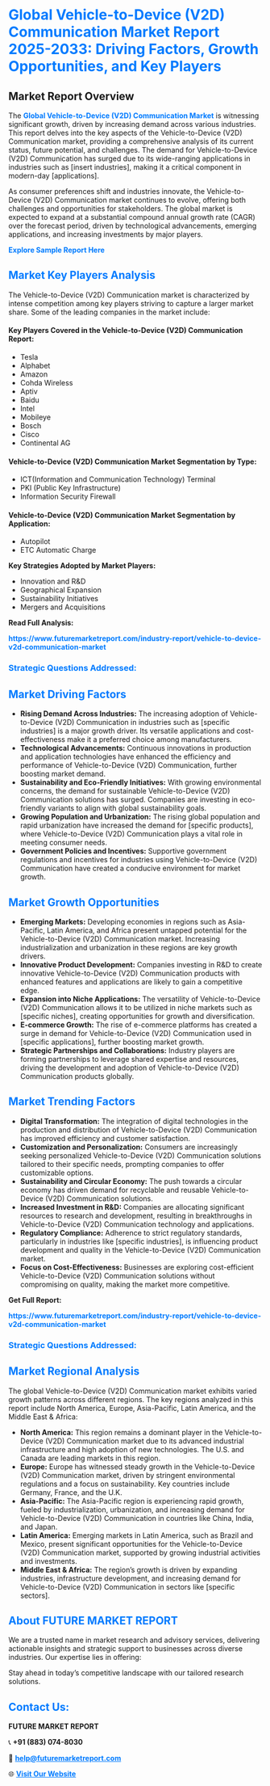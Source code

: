 <h1 style="color: #007BFF;">Global Vehicle-to-Device (V2D) Communication Market Report 2025-2033: Driving Factors, Growth Opportunities, and Key Players</h1>

<section id="overview">
<h2>Market Report Overview</h2>
<p>The <a href="https://www.futuremarketreport.com/industry-report/vehicle-to-device-v2d-communication-market" style="color: #007BFF; text-decoration: none;"><strong>Global Vehicle-to-Device (V2D) Communication Market</strong></a> is witnessing significant growth, driven by increasing demand across various industries. This report delves into the key aspects of the Vehicle-to-Device (V2D) Communication market, providing a comprehensive analysis of its current status, future potential, and challenges. The demand for Vehicle-to-Device (V2D) Communication has surged due to its wide-ranging applications in industries such as [insert industries], making it a critical component in modern-day [applications].</p>
<p>As consumer preferences shift and industries innovate, the Vehicle-to-Device (V2D) Communication market continues to evolve, offering both challenges and opportunities for stakeholders. The global market is expected to expand at a substantial compound annual growth rate (CAGR) over the forecast period, driven by technological advancements, emerging applications, and increasing investments by major players.</p>
</section>

<section id="overview">
<p><a href="https://www.futuremarketreport.com/request-sample/reportId=50263" style="color: #007BFF; text-decoration: none;"><strong>Explore Sample Report Here</strong></a></p>
</section>

<section id="key-players">
<h2 style="color: #007BFF;">Market Key Players Analysis</h2>
<p>The Vehicle-to-Device (V2D) Communication market is characterized by intense competition among key players striving to capture a larger market share. Some of the leading companies in the market include:</p>
<h4>Key Players Covered in the Vehicle-to-Device (V2D) Communication Report:</h4>
<ul><li>Tesla</li><li>Alphabet</li><li>Amazon</li><li>Cohda Wireless</li><li>Aptiv</li><li>Baidu</li><li>Intel</li><li>Mobileye</li><li>Bosch</li><li>Cisco</li><li>Continental AG</li></ul>
<h4>Vehicle-to-Device (V2D) Communication Market Segmentation by Type:</h4>
<ul><li>ICT(Information and Communication Technology) Terminal</li><li>PKI (Public Key Infrastructure)</li><li>Information Security Firewall</li></ul>

<h4>Vehicle-to-Device (V2D) Communication Market Segmentation by Application:</h4>
<ul><li>Autopilot</li><li>ETC Automatic Charge</li></ul>
<p><strong>Key Strategies Adopted by Market Players:</strong></p>
<ul>
<li>Innovation and R&D</li>
<li>Geographical Expansion</li>
<li>Sustainability Initiatives</li>
<li>Mergers and Acquisitions</li>
</ul>
</section>

<section>
<p><strong>Read Full Analysis: </strong></p><a href="https://www.futuremarketreport.com/industry-report/vehicle-to-device-v2d-communication-market" style="color: #007BFF; text-decoration: none;"><strong>https://www.futuremarketreport.com/industry-report/vehicle-to-device-v2d-communication-market</strong></a>
<h3 style="color: #007BFF;">Strategic Questions Addressed:</h3>
</section>

<section id="driving-factors">
<h2 style="color: #007BFF;">Market Driving Factors</h2>
<ul>
<li><strong>Rising Demand Across Industries:</strong> The increasing adoption of Vehicle-to-Device (V2D) Communication in industries such as [specific industries] is a major growth driver. Its versatile applications and cost-effectiveness make it a preferred choice among manufacturers.</li>
<li><strong>Technological Advancements:</strong> Continuous innovations in production and application technologies have enhanced the efficiency and performance of Vehicle-to-Device (V2D) Communication, further boosting market demand.</li>
<li><strong>Sustainability and Eco-Friendly Initiatives:</strong> With growing environmental concerns, the demand for sustainable Vehicle-to-Device (V2D) Communication solutions has surged. Companies are investing in eco-friendly variants to align with global sustainability goals.</li>
<li><strong>Growing Population and Urbanization:</strong> The rising global population and rapid urbanization have increased the demand for [specific products], where Vehicle-to-Device (V2D) Communication plays a vital role in meeting consumer needs.</li>
<li><strong>Government Policies and Incentives:</strong> Supportive government regulations and incentives for industries using Vehicle-to-Device (V2D) Communication have created a conducive environment for market growth.</li>
</ul>
</section>

<section id="growth-opportunities">
<h2 style="color: #007BFF;">Market Growth Opportunities</h2>
<ul>
<li><strong>Emerging Markets:</strong> Developing economies in regions such as Asia-Pacific, Latin America, and Africa present untapped potential for the Vehicle-to-Device (V2D) Communication market. Increasing industrialization and urbanization in these regions are key growth drivers.</li>
<li><strong>Innovative Product Development:</strong> Companies investing in R&D to create innovative Vehicle-to-Device (V2D) Communication products with enhanced features and applications are likely to gain a competitive edge.</li>
<li><strong>Expansion into Niche Applications:</strong> The versatility of Vehicle-to-Device (V2D) Communication allows it to be utilized in niche markets such as [specific niches], creating opportunities for growth and diversification.</li>
<li><strong>E-commerce Growth:</strong> The rise of e-commerce platforms has created a surge in demand for Vehicle-to-Device (V2D) Communication used in [specific applications], further boosting market growth.</li>
<li><strong>Strategic Partnerships and Collaborations:</strong> Industry players are forming partnerships to leverage shared expertise and resources, driving the development and adoption of Vehicle-to-Device (V2D) Communication products globally.</li>
</ul>
</section>

<section id="trending-factors">
<h2 style="color: #007BFF;">Market Trending Factors</h2>
<ul>
<li><strong>Digital Transformation:</strong> The integration of digital technologies in the production and distribution of Vehicle-to-Device (V2D) Communication has improved efficiency and customer satisfaction.</li>
<li><strong>Customization and Personalization:</strong> Consumers are increasingly seeking personalized Vehicle-to-Device (V2D) Communication solutions tailored to their specific needs, prompting companies to offer customizable options.</li>
<li><strong>Sustainability and Circular Economy:</strong> The push towards a circular economy has driven demand for recyclable and reusable Vehicle-to-Device (V2D) Communication solutions.</li>
<li><strong>Increased Investment in R&D:</strong> Companies are allocating significant resources to research and development, resulting in breakthroughs in Vehicle-to-Device (V2D) Communication technology and applications.</li>
<li><strong>Regulatory Compliance:</strong> Adherence to strict regulatory standards, particularly in industries like [specific industries], is influencing product development and quality in the Vehicle-to-Device (V2D) Communication market.</li>
<li><strong>Focus on Cost-Effectiveness:</strong> Businesses are exploring cost-efficient Vehicle-to-Device (V2D) Communication solutions without compromising on quality, making the market more competitive.</li>
</ul>
</section>

<section>
<p><strong>Get Full Report: </strong></p><a href="https://www.futuremarketreport.com/industry-report/vehicle-to-device-v2d-communication-market" style="color: #007BFF; text-decoration: none;"><strong>https://www.futuremarketreport.com/industry-report/vehicle-to-device-v2d-communication-market</strong></a>
<h3 style="color: #007BFF;">Strategic Questions Addressed:</h3>
</section>


<section id="regional-analysis">
<h2 style="color: #007BFF;">Market Regional Analysis</h2>
<p>The global Vehicle-to-Device (V2D) Communication market exhibits varied growth patterns across different regions. The key regions analyzed in this report include North America, Europe, Asia-Pacific, Latin America, and the Middle East & Africa:</p>
<ul>
<li><strong>North America:</strong> This region remains a dominant player in the Vehicle-to-Device (V2D) Communication market due to its advanced industrial infrastructure and high adoption of new technologies. The U.S. and Canada are leading markets in this region.</li>
<li><strong>Europe:</strong> Europe has witnessed steady growth in the Vehicle-to-Device (V2D) Communication market, driven by stringent environmental regulations and a focus on sustainability. Key countries include Germany, France, and the U.K.</li>
<li><strong>Asia-Pacific:</strong> The Asia-Pacific region is experiencing rapid growth, fueled by industrialization, urbanization, and increasing demand for Vehicle-to-Device (V2D) Communication in countries like China, India, and Japan.</li>
<li><strong>Latin America:</strong> Emerging markets in Latin America, such as Brazil and Mexico, present significant opportunities for the Vehicle-to-Device (V2D) Communication market, supported by growing industrial activities and investments.</li>
<li><strong>Middle East & Africa:</strong> The region’s growth is driven by expanding industries, infrastructure development, and increasing demand for Vehicle-to-Device (V2D) Communication in sectors like [specific sectors].</li>
</ul>
</section>

<footer>
<h2 style="color: #007BFF;">About FUTURE MARKET REPORT</h2>
<p>We are a trusted name in market research and advisory services, delivering actionable insights and strategic support to businesses across diverse industries. Our expertise lies in offering:</p>

<p>Stay ahead in today’s competitive landscape with our tailored research solutions.</p>

<h2 style="color: #007BFF;">Contact Us:</h2>
<p><strong>FUTURE MARKET REPORT</strong></p>
<p>📞 <strong>+91 (883) 074-8030</strong></p>
<p>📧 <strong><a href="mailto:help@futuremarketreport.com" style="color: #007BFF;">help@futuremarketreport.com</a></strong></p>
<p>🌐 <strong><a href="https://www.futuremarketreport.com/" style="color: #007BFF;">Visit Our Website</a></strong></p>
</footer>
